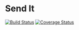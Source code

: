 # Send It

 [![Build Status](https://travis-ci.org/walimike/send_it.svg?branch=161859725-welcome-api)](https://travis-ci.org/walimike/send_it)                                                                                                                             [![Coverage Status](https://coveralls.io/repos/github/walimike/send_it/badge.svg?branch=161859725-welcome-api)](https://coveralls.io/github/walimike/send_it?branch=161859725-welcome-api)
